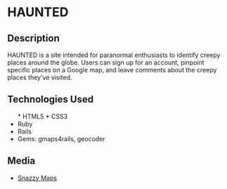 # HAUNTED

## Description
HAUNTED is a site intended for paranormal enthusiasts to identify creepy places around the globe. Users can sign up for an account, pinpoint specific places on a Google map, and leave comments about the creepy places they've visited.

## Technologies Used
<ul>
* HTML5 </li>
* CSS3 </li>
<li> Ruby </li>
<li> Rails </li>
<li> Gems: gmaps4rails, geocoder </li>
</ul>

<h2> Media </h2>
<ul>
<li> <a href = "https://snazzymaps.com/">Snazzy Maps</a> </li>
</ul>

